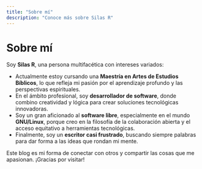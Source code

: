 ```yaml
---
title: "Sobre mí"
description: "Conoce más sobre Silas R"
---
```


# Sobre mí

Soy **Silas R**, una persona multifacética con intereses variados:

- Actualmente estoy cursando una **Maestría en Artes de Estudios Bíblicos**, lo que refleja mi pasión por el aprendizaje profundo y las perspectivas espirituales.
- En el ámbito profesional, soy **desarrollador de software**, donde combino creatividad y lógica para crear soluciones tecnológicas innovadoras.
- Soy un gran aficionado al **software libre**, especialmente en el mundo **GNU/Linux**, porque creo en la filosofía de la colaboración abierta y el acceso equitativo a herramientas tecnológicas.
- Finalmente, soy un **escritor casi frustrado**, buscando siempre palabras para dar forma a las ideas que rondan mi mente.

Este blog es mi forma de conectar con otros y compartir las cosas que me apasionan. ¡Gracias por visitar!

